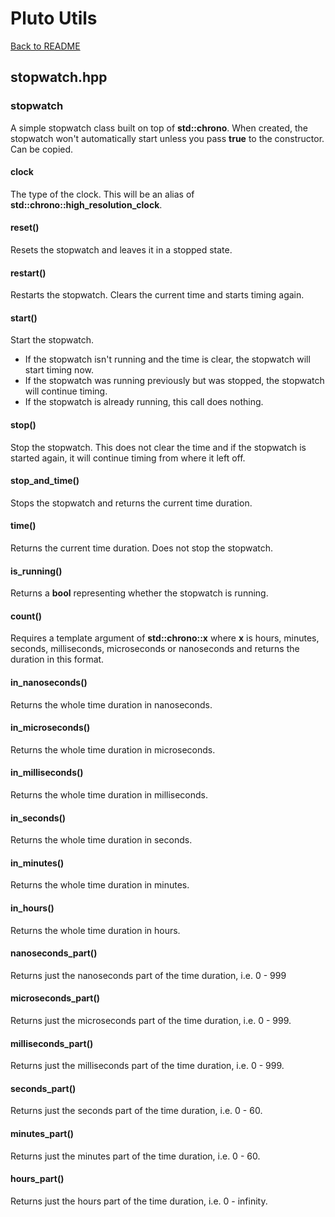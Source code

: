 # Pluto Utils
[Back to README](https://www.github.com/Stephen-ODriscoll/PlutoUtils/blob/main/README.md#documentation)

## stopwatch.hpp

### stopwatch
A simple stopwatch class built on top of **std::chrono**. When created, the stopwatch won't automatically start unless you pass **true** to the constructor. Can be copied.

#### clock
The type of the clock. This will be an alias of **std::chrono::high_resolution_clock**.

#### reset()
Resets the stopwatch and leaves it in a stopped state.

#### restart()
Restarts the stopwatch. Clears the current time and starts timing again.

#### start()
Start the stopwatch.
- If the stopwatch isn't running and the time is clear, the stopwatch will start timing now.
- If the stopwatch was running previously but was stopped, the stopwatch will continue timing.
- If the stopwatch is already running, this call does nothing.

#### stop()
Stop the stopwatch. This does not clear the time and if the stopwatch is started again, it will continue timing from where it left off.

#### stop_and_time()
Stops the stopwatch and returns the current time duration.

#### time()
Returns the current time duration. Does not stop the stopwatch.

#### is_running()
Returns a **bool** representing whether the stopwatch is running.

#### count()
Requires a template argument of **std::chrono::x** where **x** is hours, minutes, seconds, milliseconds, microseconds or nanoseconds and returns the duration in this format.

#### in_nanoseconds()
Returns the whole time duration in nanoseconds.

#### in_microseconds()
Returns the whole time duration in microseconds.

#### in_milliseconds()
Returns the whole time duration in milliseconds.

#### in_seconds()
Returns the whole time duration in seconds.

#### in_minutes()
Returns the whole time duration in minutes.

#### in_hours()
Returns the whole time duration in hours.

#### nanoseconds_part()
Returns just the nanoseconds part of the time duration, i.e. 0 - 999

#### microseconds_part()
Returns just the microseconds part of the time duration, i.e. 0 - 999.

#### milliseconds_part()
Returns just the milliseconds part of the time duration, i.e. 0 - 999.

#### seconds_part()
Returns just the seconds part of the time duration, i.e. 0 - 60.

#### minutes_part()
Returns just the minutes part of the time duration, i.e. 0 - 60.

#### hours_part()
Returns just the hours part of the time duration, i.e. 0 - infinity.
